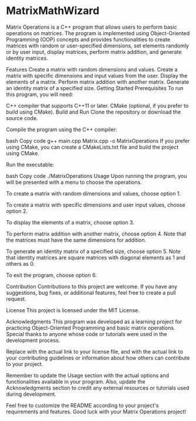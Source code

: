 # MatrixMathWizard

Matrix Operations is a C++ program that allows users to perform basic operations on matrices. The program is implemented using Object-Oriented Programming (OOP) concepts and provides functionalities to create matrices with random or user-specified dimensions, set elements randomly or by user input, display matrices, perform matrix addition, and generate identity matrices.

Features
Create a matrix with random dimensions and values.
Create a matrix with specific dimensions and input values from the user.
Display the elements of a matrix.
Perform matrix addition with another matrix.
Generate an identity matrix of a specified size.
Getting Started
Prerequisites
To run this program, you will need:

C++ compiler that supports C++11 or later.
CMake (optional, if you prefer to build using CMake).
Build and Run
Clone the repository or download the source code.

Compile the program using the C++ compiler:

bash
Copy code
g++ main.cpp Matrix.cpp -o MatrixOperations
If you prefer using CMake, you can create a CMakeLists.txt file and build the project using CMake.

Run the executable:

bash
Copy code
./MatrixOperations
Usage
Upon running the program, you will be presented with a menu to choose the operations.

To create a matrix with random dimensions and values, choose option 1.

To create a matrix with specific dimensions and user input values, choose option 2.

To display the elements of a matrix, choose option 3.

To perform matrix addition with another matrix, choose option 4. Note that the matrices must have the same dimensions for addition.

To generate an identity matrix of a specified size, choose option 5. Note that identity matrices are square matrices with diagonal elements as 1 and others as 0.

To exit the program, choose option 6.

Contribution
Contributions to this project are welcome. If you have any suggestions, bug fixes, or additional features, feel free to create a pull request.

License
This project is licensed under the MIT License.

Acknowledgments
This program was developed as a learning project for practicing Object-Oriented Programming and basic matrix operations. Special thanks to anyone whose code or tutorials were used in the development process.

Replace <link to license> with the actual link to your license file, and <link to contributing> with the actual link to your contributing guidelines or information about how others can contribute to your project.

Remember to update the Usage section with the actual options and functionalities available in your program. Also, update the Acknowledgments section to credit any external resources or tutorials used during development.

Feel free to customize the README according to your project's requirements and features. Good luck with your Matrix Operations project!

